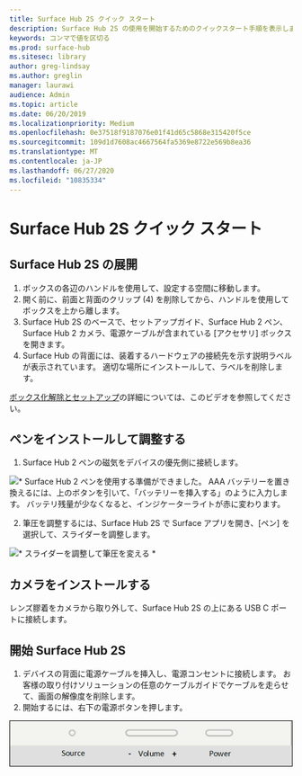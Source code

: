 ```yaml
---
title: Surface Hub 2S クイック スタート
description: Surface Hub 2S の使用を開始するためのクイックスタート手順を表示します。
keywords: コンマで値を区切る
ms.prod: surface-hub
ms.sitesec: library
author: greg-lindsay
ms.author: greglin
manager: laurawi
audience: Admin
ms.topic: article
ms.date: 06/20/2019
ms.localizationpriority: Medium
ms.openlocfilehash: 0e37518f9187076e01f41d65c5868e315420f5ce
ms.sourcegitcommit: 109d1d7608ac4667564fa5369e8722e569b8ea36
ms.translationtype: MT
ms.contentlocale: ja-JP
ms.lasthandoff: 06/27/2020
ms.locfileid: "10835334"
---
```

# Surface Hub 2S クイック スタート

## Surface Hub 2S の展開

1. ボックスの各辺のハンドルを使用して、設定する空間に移動します。
2. 開く前に、前面と背面のクリップ (4) を削除してから、ハンドルを使用してボックスを上から離します。
3. Surface Hub 2S のベースで、セットアップガイド、Surface Hub 2 ペン、Surface Hub 2 カメラ、電源ケーブルが含まれている [アクセサリ] ボックスを開きます。
4. Surface Hub の背面には、装着するハードウェアの接続先を示す説明ラベルが表示されています。 適切な場所にインストールして、ラベルを削除します。

[ボックス化解除とセットアップ](https://youtu.be/fCrxdNXvru4)の詳細については、このビデオを参照してください。

## ペンをインストールして調整する

1. Surface Hub 2 ペンの磁気をデバイスの優先側に接続します。

![* Surface Hub 2 ペンを使用する準備ができました。 AAA バッテリーを置き換えるには、上のボタンを引いて、「バッテリーを挿入する」のように入力します。 バッテリ残量が少なくなると、インジケーターライトが赤に変わります。](images/sh2-pen.png) <br>

2. 筆圧を調整するには、Surface Hub 2S で Surface アプリを開き、[ペン] を選択して、スライダーを調整します。

![* スライダーを調整して筆圧を変える *](images/sh2-pen-pressure.png) <br>

## カメラをインストールする

レンズ膠着をカメラから取り外して、Surface Hub 2S の上にある USB C ポートに接続します。

## 開始 Surface Hub 2S

1. デバイスの背面に電源ケーブルを挿入し、電源コンセントに接続します。 お客様の取り付けソリューションの任意のケーブルガイドでケーブルを走らせて、画面の解像度を削除します。
2. 開始するには、右下の電源ボタンを押します。

![* キーパッドでソース、音量、power ボタンが表示される *](images/sh2-keypad.png) <br>
